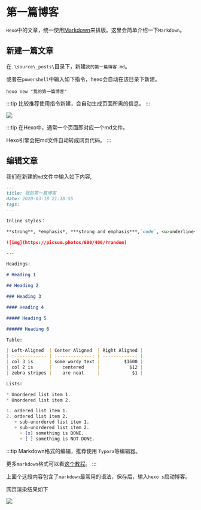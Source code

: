 # 第一篇博客

`Hexo`中的文章，统一使用[Markdown](https://baike.baidu.com/item/markdown)来排版。这里会简单介绍一下`Markdown`。

## 新建一篇文章

在`.\source\_posts\`目录下，新建`我的第一篇博客.md`。

或者在`powershell`中输入如下指令，hexo会自动在该目录下新建。

```
hexo new "我的第一篇博客"
```

:::tip
比较推荐使用指令新建，会自动生成页面所需的信息。
:::


![](http://pic.drafff.art//drafff/20200318211403.png)

:::tip
在Hexo中，通常一个页面即对应一个md文件。

Hexo引擎会把md文件自动转成网页代码。
:::


## 编辑文章

我们在新建的`md`文件中输入如下内容,

```markdown
---
title: 我的第一篇博客
date: 2020-03-18 21:18:55
tags:
---

Inline styles：

**strong**, *emphasis*, ***strong and emphasis***,`code`, <u>underline</u>, ~~strikethrough~~, :joy:🤣, [Link](https://example.com), and image:

![img](https://picsum.photos/600/400/?random)

---

Headings:

# Heading 1

## Heading 2

### Heading 3

#### Heading 4

##### Heading 5

###### Heading 6

Table:

| Left-Aligned  | Center Aligned  | Right Aligned |
| :------------ | :-------------: | ------------: |
| col 3 is      | some wordy text |         $1600 |
| col 2 is      |    centered     |           $12 |
| zebra stripes |    are neat     |            $1 |

Lists:

* Unordered list item 1.
* Unordered list item 2.

1. ordered list item 1.
2. ordered list item 2.
   + sub-unordered list item 1.
   + sub-unordered list item 2.
     + [x] something is DONE.
     + [ ] something is NOT DONE.
```

:::tip
Markdown格式的编辑，推荐使用 `Typora`等编辑器。

更多`markdown`格式可以看[这个教程](https://www.runoob.com/markdown/md-tutorial.html)。
:::


上面个这段内容包含了`markdown`最常用的语法，保存后，输入`hexo s`启动博客。

网页渲染结果如下

![](http://pic.drafff.art//drafff/20200318212859.png)
